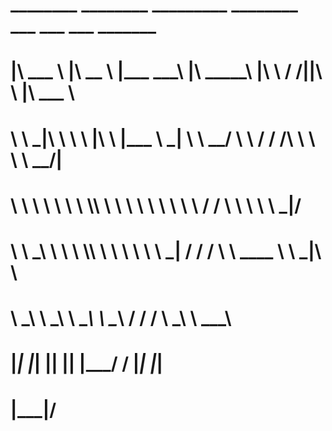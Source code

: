 #   ________      ________      _________    ________   ___    ___  ___           _______      
#  |\   ___ \    |\   __  \    |\___   ___\ |\  _____\ |\  \  /  /||\  \         |\  ___ \     
#  \ \  \_|\ \   \ \  \|\  \   \|___ \  \_| \ \  \__/  \ \  \/  / /\ \  \        \ \   __/|    
#   \ \  \ \\ \   \ \  \\\  \       \ \  \   \ \   __\  \ \    / /  \ \  \        \ \  \_|/__  
#    \ \  \_\\ \   \ \  \\\  \       \ \  \   \ \  \_|   \/  /  /    \ \  \____    \ \  \_|\ \ 
#     \ \_______\   \ \_______\       \ \__\   \ \__\  __/  / /       \ \_______\   \ \_______\
#      \|_______|    \|_______|        \|__|    \|__| |\___/ /         \|_______|    \|_______|
#                                                     \|___|/                                  
#                                                                                              
#                                                                                              

